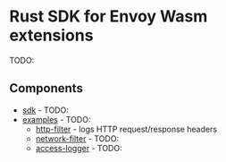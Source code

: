 # Rust SDK for Envoy Wasm extensions

TODO:

## Components

* [sdk](./sdk/) - TODO:
* [examples](./examples/) - TODO:
  * [http-filter](./examples/http-filter/) - logs HTTP request/response headers
  * [network-filter](./examples/network-filter/) - TODO:
  * [access-logger](./examples/access-logger/) - TODO:
